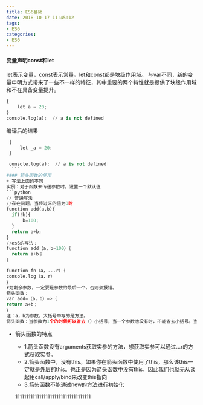 ```yaml
---
title: ES6基础
date: 2018-10-17 11:45:12
tags:
- ES6
categories:
- ES6
---
```

#### 变量声明const和let
  let表示变量，const表示常量。let和const都是块级作用域。
  与var不同，新的变量申明方式带来了一些不一样的特征，其中重要的两个特性就是提供了块级作用域和不在具备变量提升。
  ```python
  {
      let a = 20;
  }
  console.log(a);  // a is not defined
  ```
  编译后的结果
  ```python
   {
       let _a = 20;
   }

   console.log(a);  // a is not defined
    ```
#### 箭头函数的使用
+ 写法上面的不同
实例：对于函数未传递参数时，设置一个默认值
 ```python
 // 普通写法
 //存在问题，当传过来的值为0时
 function add(a,b){
    if(!b){
        b=100;
    }
    return a+b;
 }
 //es6的写法：
 function add（a，b=100）｛
    return a+b；
 ｝
 ```
 ```python
 function fn（a，...r）｛
 console.log（a，r）
 ｝
 r为剩余参数，一定要是参数的最后一个，否则会报错。
 箭头函数：
 var add=（a，b）=>｛
 return a+b；
 ｝
 注：a，b为参数，大括号中写的是方法。
 箭头函数：当参数为1个的时候可以省去（）小括号，当一个参数也没有时，不能省去小括号。当函数体中只有一个语句时可以省去｛｝中括号。
 ```
 + 箭头函数的特点
   + 1.箭头函数没有arguments获取实参的方法，想获取实参可以通过...r的方式获取实参。
   + 2.箭头函数中，没有this。如果你在箭头函数中使用了this，那么该this一定就是外层的this。也正是因为箭头函数中没有this，因此我们也就无从谈起用call/apply/bind来改变this指向
   + 3.箭头函数不能通过new的方法进行初始化
   
   
   11111111111111111111111111111111111

